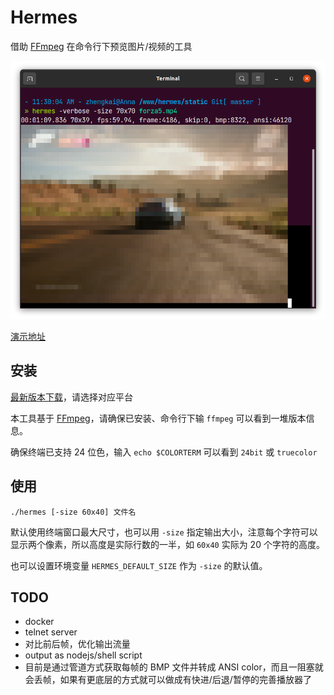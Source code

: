 # Hermes

借助 [FFmpeg](https://www.ffmpeg.org/) 在命令行下预览图片/视频的工具

![screenshot](/static/screenshot.webp)

[演示地址](https://www.youtube.com/watch?v=g7OHCnZ9fbk)

## 安装

[最新版本下载](https://github.com/zhengkai/hermes/releases/tag/v1.0.2)，请选择对应平台

本工具基于 [FFmpeg](https://www.ffmpeg.org/download.html)，请确保已安装、命令行下输 `ffmpeg` 可以看到一堆版本信息。

确保终端已支持 24 位色，输入 `echo $COLORTERM` 可以看到 `24bit` 或 `truecolor`

## 使用

    ./hermes [-size 60x40] 文件名

默认使用终端窗口最大尺寸，也可以用 `-size` 指定输出大小，注意每个字符可以显示两个像素，所以高度是实际行数的一半，如 `60x40` 实际为 20 个字符的高度。

也可以设置环境变量 `HERMES_DEFAULT_SIZE` 作为 `-size` 的默认值。

## TODO

* docker
* telnet server
* 对比前后帧，优化输出流量
* output as nodejs/shell script
* 目前是通过管道方式获取每帧的 BMP 文件并转成 ANSI color，而且一阻塞就会丢帧，如果有更底层的方式就可以做成有快进/后退/暂停的完善播放器了
